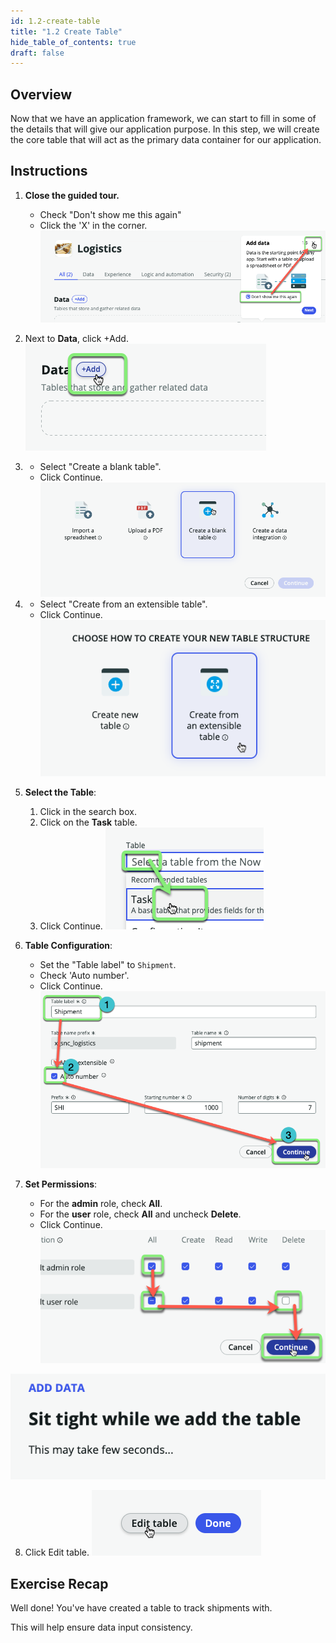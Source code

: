 ```yaml
---
id: 1.2-create-table
title: "1.2 Create Table"
hide_table_of_contents: true
draft: false
---
```


## Overview

Now that we have an application framework, we can start to fill in some of the details that will give our application purpose. In this step, we will create the core table that will act as the primary data container for our application.

## Instructions

1. **Close the guided tour.**
   * Check "Don't show me this again"
   * Click the 'X' in the corner.
  ![](../images/2023-12-07-21-55-17.png)


2. Next to **Data**, click <span className="button-tan-blue">+Add</span>.
![](../images/2023-12-06-22-27-23.png)


3. - Select "Create a blank table".
   - Click <span className="button-purple">Continue</span>.   
   ![](../images/2023-12-06-22-34-28.png)


4. - Select "Create from an extensible table".
   - Click <span className="button-purple">Continue</span>.   
  ![](../images/2023-12-06-22-35-34.png)


5. **Select the Table**:
    1. Click in the search box.
    2. Click on the **Task** table.
    3. Click <span className="button-purple">Continue</span>.
    ![Select Task Table](../images/2023-10-19-20-56-24.png)


6. **Table Configuration**:
    - Set the "Table label" to `Shipment`.
    - Check 'Auto number'.
    - Click <span className="button-purple">Continue</span>.
    ![](../images/2023-12-06-22-44-55.png)


7. **Set Permissions**:
    - For the <strong>admin</strong> role, check <strong>All</strong>.
    - For the <strong>user</strong> role, check <strong>All</strong> and uncheck <strong>Delete</strong>.
    - Click <span className="button-purple">Continue</span>.
    ![](../images/2023-11-04-22-03-19.png)

![Sit tight while we add the table](../images/2023-10-19-20-58-18.png)


8. Click <span className="button-tan-black">Edit table</span>.
![](../images/2023-12-06-22-48-02.png)

## Exercise Recap

Well done! You've have created a table to track shipments with.

This will help ensure data input consistency. 